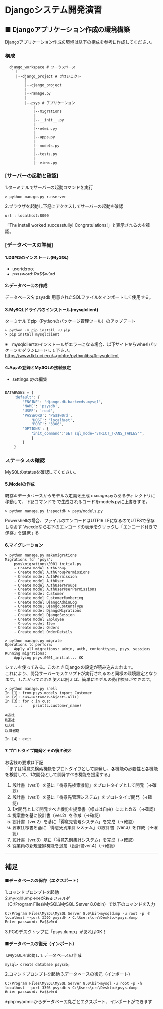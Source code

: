 # Djangoシステム開発演習
## ■ Djangoアプリケーション作成の環境構築
Djangoアプリケーション作成の環境は以下の構成を参考に作成してください。

### 構成
```
  django_workspace # ワークスペース
     |
     |--django_project # プロジェクト
         |
         |--django_project
         |
         |--namage.py
         |
         |--psys # アプリケーション
             |
             |--migrations
             |
             |--__init__.py
             |
             |--admin.py
             |
             |--apps.py
             |
             |--models.py
             |
             |--tests.py
             |
             |--views.py
```

### [サーバーの起動と確認]
1.ターミナルでサーバーの起動コマンドを実行
```txt:ターミナル
> python manage.py runserver
```
2.ブラウザを起動し下記にアクセスしてサーバーの起動を確認
```txt:URL
url : localhost:8000
```

「The install worked successfully! Congratulations!」と表示されるのを確認。

### [データベースの準備]
#### 1.DBMSのインストール(MySQL)
* userid:root
* password: Pa$$w0rd

#### 2.データベースの作成
データベース名:psysdb
用意されたSQLファイルをインポートして使用する。

#### 3.MySQLドライバのインストール(mysqlclient)
ターミナルでpip（Pythonのパッケージ管理ツール）のアップデート
```txt:ターミナル
> python -m pip install -U pip
> pip install mysqlclient
```

※　mysqlclientのインストールがエラーになる場合、以下サイトからwheelパッケージをダウンロードして下さい。　　
https://www.lfd.uci.edu/~gohlke/pythonlibs/#mysqlclient

#### 4.Appの登録とMySQLの接続設定
* settings.pyの編集
```python:settings.py

DATABASES = {
    'default': {
        'ENGINE': 'django.db.backends.mysql',
        'NAME': 'psysdb',
        'USER': 'root',
        'PASSWORD': 'Pa$$w0rd',
            'HOST': 'localhost',
            'PORT': '3306',
        'OPTIONS': {
            'init_command':"SET sql_mode='STRICT_TRANS_TABLES'",
            }
        }
    }
```

### ステータスの確認
MySQLのstatusを確認してください。

#### 5.Modelの作成
既存のデータベースからモデルの定義を生成 
manage.pyのあるディレクトリに移動して、下記コマンドで
で生成されるコードをmodels.pyに上書きする。

```txt:ターミナル
> python manage.py inspectdb > psys/models.py
```

Powershellの場合、ファイルのエンコードはUTF16 LEになるのでUTF8で保存しなおす
Vscodeなら右下のエンコードの表示をクリックし「エンコード付きで保存」を選択する

#### 6.マイグレーション

```txt:ターミナル
> python manage.py makemigrations 
Migrations for 'psys':
    psys\migrations\0001_initial.py
    - Create model AuthGroup
    - Create model AuthGroupPermissions
    - Create model AuthPermission
    - Create model AuthUser
    - Create model AuthUserGroups
    - Create model AuthUserUserPermissions
    - Create model Customer
    - Create model CustomerNumbering
    - Create model DjangoAdminLog
    - Create model DjangoContentType
    - Create model DjangoMigrations
    - Create model DjangoSession
    - Create model Employee
    - Create model Item
    - Create model Orders
    - Create model OrderDetails

> python manage.py migrate        
Operations to perform:
    Apply all migrations: admin, auth, contenttypes, psys, sessions
Running migrations:
    Applying psys.0001_initial... OK
```

シェルを使ってみる。このとき Django の設定が読み込みまれます。  
これにより、開発サーバーでスクリプトが実行されるのと同様の環境設定となります。
したがってこれを使えば例えば、簡単にモデルの動作検証ができます。  	

```txt:ターミナル
> python manage.py shell
In [1]: from psys.models import Customer
In [2]: cus=Customer.objects.all()
In [3]: for c in cus:
    ...:     print(c.customer_name)
 
A店社
B店社
C店社	
以降省略

In [4]: exit
```

#### 7.プロトタイプ開発とその後の流れ
お客様の要求は下記  
「まずは得意先検索機能をプロトタイプとして開発し、各機能の必要性と各機能を検討して、1次開発として開発すべき機能を提案する」

1. 設計書（ver.1）を基に「得意先検索機能」をプロトタイプとして開発（→確認）
2. 設計書（ver.1）を基に「得意先管理システム」をプロトタイプ開発（→確認）
3. 1次開発として開発すべき機能を提案書（様式は自由）にまとめる（→確認）
4. 提案書を基に設計書（ver.2）を作成（→確認）
5. 設計書（ver.2）を基に「得意先管理システム」を完成（→確認）
6. 要求仕様書を基に「得意先別集計システム」の設計書（ver.3）を作成（→確認）
7. 設計書（ver.3）基に「得意先別集計システム」を完成（→確認）
8. 従業員の新規登録機能を追加（設計書ver.4）（→確認）


------------------------
補足
------------------------

#### ■データベースの保存（エクスポート）
1.コマンドプロンプトを起動  
2.mysqldump.exeがあるフォルダ  
（C:\Program Files\MySQL\MySQL Server 8.0\bin）で以下のコマンドを入力

```txt:ターミナル
C:\Program Files\MySQL\MySQL Server 8.0\bin>mysqldump -u root -p -h localhost --port 3306 psysdb > C:\Users\cre\Desktop\psys.dump
Enter password: Pa$$w0rd
```
3.PCのデスクトップに「psys.dump」があればOK！

#### ■データベースの復元（インポート）
1.MySQLを起動してデータベースの作成

```txt:MySQL
mysql> create database psysdb;
```

2.コマンドプロンプトを起動
3.データベースの復元（インポート）
```txt:ターミナル
C:\Program Files\MySQL\MySQL Server 8.0\bin>mysql -u root -p -h localhost --port 3306 psysdb < C:\Users\cre\Desktop\psys.dump
Enter password: Pa$$w0rd
```

※phpmyadminからデータベース丸ごとエクスポート、インポートができます

